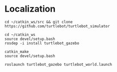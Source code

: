 # Localization

```
cd ~/catkin_ws/src && git clone https://github.com/turtlebot/turtlebot_simulator
```

```
cd ~/catkin_ws
source devel/setup.bash
rosdep -i install turtlebot_gazebo
```

```
catkin_make
source devel/setup.bash
```
```
roslaunch turtlebot_gazebo turtlebot_world.launch
```
